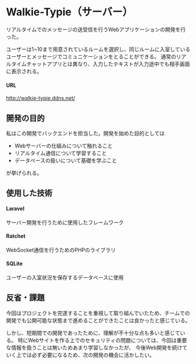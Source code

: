 # Walkie-Typie（サーバー）

リアルタイムでのメッセージの送受信を行うWebアプリケーションの開発を行った。

ユーザーは1~10まで用意されているルームを選択し、同じルームに入室しているユーザーとメッセージでコミュニケーションをとることができる。
通常のリアルタイムチャットアプリとは異なり、入力したテキストが入力途中でも相手画面に表示される。

#### URL
http://walkie-typie.ddns.net/

## 開発の目的
私はこの開発でバックエンドを担当した。開発を始めた目的としては
* Webサーバーの仕組みについて触れること
* リアルタイム通信について学習すること
* データベースの扱いについて基礎を学ぶこと

が挙げられる。

## 使用した技術
#### Laravel
サーバー開発を行うために使用したフレームワーク
#### Ratchet
WebSocket通信を行うためのPHPのライブラリ
#### SQLite
ユーザーの入室状況を保存するデータベースに使用

## 反省・課題
今回はプロジェクトを完遂することを重視して取り組んでいたため、チームでの開発でも公開可能な状態まで進めることができたことは良かったと感じている。

しかし、短期間での開発であったために、理解が不十分な点も多いと感じている。
特にWebサイトを作る上でのセキュリティの問題については、今回は重要な情報を扱うことは無いためあまり学習しなかったが、
今後Web開発を続けていく上では必ず必要になるため、次の開発の機会に活かしたい。
